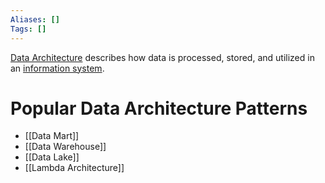 ```yaml
---
Aliases: []
Tags: []
---
```


[Data Architecture](https://en.wikipedia.org/wiki/Data_architecture) describes how data is processed, stored, and utilized in an [information system](https://en.wikipedia.org/wiki/Information_system "Information system").

# Popular Data Architecture Patterns
- [[Data Mart]]
- [[Data Warehouse]]
- [[Data Lake]]
- [[Lambda Architecture]]